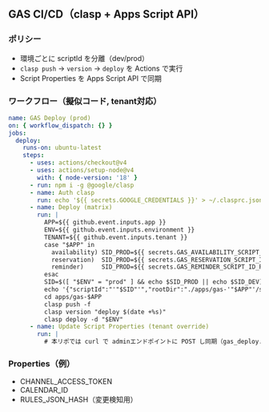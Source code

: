 ## GAS CI/CD（clasp + Apps Script API）

### ポリシー
- 環境ごとに scriptId を分離（dev/prod）
- `clasp push` → `version` → `deploy` を Actions で実行
- Script Properties を Apps Script API で同期

### ワークフロー（擬似コード, tenant対応）
```yaml
name: GAS Deploy (prod)
on: { workflow_dispatch: {} }
jobs:
  deploy:
    runs-on: ubuntu-latest
    steps:
      - uses: actions/checkout@v4
      - uses: actions/setup-node@v4
        with: { node-version: '18' }
      - run: npm i -g @google/clasp
      - name: Auth clasp
        run: echo '${{ secrets.GOOGLE_CREDENTIALS }}' > ~/.clasprc.json
      - name: Deploy (matrix)
        run: |
          APP=${{ github.event.inputs.app }}
          ENV=${{ github.event.inputs.environment }}
          TENANT=${{ github.event.inputs.tenant }}
          case "$APP" in
            availability) SID_PROD=${{ secrets.GAS_AVAILABILITY_SCRIPT_ID_PROD }}; SID_DEV=${{ secrets.GAS_AVAILABILITY_SCRIPT_ID_DEV }} ;;
            reservation)  SID_PROD=${{ secrets.GAS_RESERVATION_SCRIPT_ID_PROD }};  SID_DEV=${{ secrets.GAS_RESERVATION_SCRIPT_ID_DEV }} ;;
            reminder)     SID_PROD=${{ secrets.GAS_REMINDER_SCRIPT_ID_PROD }};     SID_DEV=${{ secrets.GAS_REMINDER_SCRIPT_ID_DEV }} ;;
          esac
          SID=$([ "$ENV" = "prod" ] && echo $SID_PROD || echo $SID_DEV)
          echo '{"scriptId":"'"$SID"'","rootDir":"./apps/gas-'"$APP"'/src"}' > .clasp.json
          cd apps/gas-$APP
          clasp push -f
          clasp version "deploy $(date +%s)"
          clasp deploy -d "$ENV"
      - name: Update Script Properties (tenant override)
        run: |
          # 本リポでは curl で adminエンドポイントに POST し同期（gas_deploy.yml を参照）
```

### Properties（例）
- CHANNEL_ACCESS_TOKEN
- CALENDAR_ID
- RULES_JSON_HASH（変更検知用）


